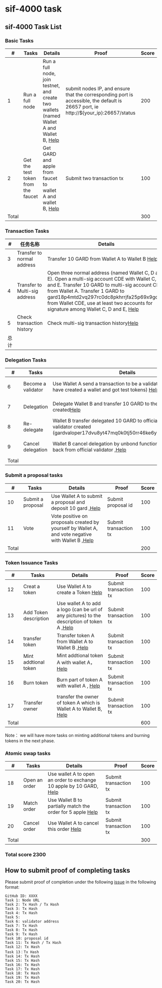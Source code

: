 # sif-4000 task

## sif-4000 Task List

### Basic Tasks

| #     | Tasks                              | Details                                                      | Proof                                                        | Score |
| ----- | ---------------------------------- | ------------------------------------------------------------ | ------------------------------------------------------------ | ----- |
| 1     | Run a full node                    | Run a full node, join testnet, and create two wallets (named Wallet A and Wallet B, [Help](https://github.com/hashgard/testnets/tree/master/docs) | submit nodes IP, and ensure that the corresponding port is accessible, the default is 26657 port, ie http://${your_ip}:26657/status | 200   |
| 2     | Get the test token from the faucet | Get GARD and apple from faucet to wallet A and wallet B, [Help](<https://github.com/hashgard/hashgard/blob/master/docs/en/hashgardcli/faucet/send.md>) | Submit two transaction tx                                    | 100   |
| Total |                                    |                                                              |                                                              | 300   |



### Transaction Tasks

| #    | 任务名称                      | Details                                                      | Proof                 | Score |
| ---- | ----------------------------- | ------------------------------------------------------------ | --------------------- | ----- |
| 3    | Transfer to normal address    | Transfer 10 GARD from Wallet A to Wallet B [Help](<https://github.com/hashgard/hashgard/blob/master/docs/en/hashgardcli/bank/send.md>) | Submit transaction tx | 100   |
| 4    | Transfer to Multi-sig address | Open three normal address (named Wallet C, D and E). Open a multi-sig account CDE with Wallet C, D and E. Transfer 10 GARD to multi-sig account CDE from Wallet A. Transfer 1 GARD to  gard18p4mtd2vq297rc0dc8pkhrrjfa25p69x9gqfvx from Wallet CDE, use at least two accounts for signature among Wallet C, D and E, [Help](https://github.com/hashgard/hashgard/blob/master/docs/en/hashgardcli/bank/multisign.md) | Submit transaction tx | 300   |
| 5    | Check transaction history     | Check multi-sig transaction history[Help](<https://github.com/hashgard/hashgard/blob/master/docs/en/hashgardcli/tendermint/tx.md>) |                       |       |
| 总计 |                               |                                                              |                       | 400   |



### Delegation Tasks

| #     | Tasks              | Details                                                      | Proof                    | Score |
| ----- | ------------------ | ------------------------------------------------------------ | ------------------------ | ----- |
| 6     | Become a validator | Use Wallet A send a transaction to be a validator ( make sure you have created a wallet and got test tokens) [Help](https://github.com/hashgard/testnets/blob/master/docs/create-validator.md) | Submit validator address | 200   |
| 7     | Delegation         | Delegate Wallet B and transfer 10 GARD to the validator you created[Help](https://github.com/hashgard/hashgard/blob/master/docs/en/hashgardcli/stake/delegate.md) | Submit transaction tx    | 100   |
| 8     | Re-delegate        | Wallet B transfer delegated 10 GARD to official validator from validator created (gardvaloper17dvu8yt47mq0k0tj50rr46ke6yh4g8dzvvld6l),[Help](https://github.com/hashgard/hashgard/blob/master/docs/en/hashgardcli/stake/redelegate.md) | Submit transaction tx    | 100   |
| 9     | Cancel delegation  | Wallet B cancel delegation by unbond function to get 10 GARD back from official validator ,[Help](https://github.com/hashgard/hashgard/blob/master/docs/en/hashgardcli/stake/unbond.md) | Submit transaction tx    | 100   |
| Total |                    |                                                              |                          | 500   |



### Submit a proposal tasks

| #     | Tasks             | Details                                                      | Proof                 | Score |
| ----- | ----------------- | ------------------------------------------------------------ | --------------------- | ----- |
| 10    | Submit a proposal | Use Wallet A to submit a proposal and deposit 10 gard ,[Help](https://github.com/hashgard/hashgard/blob/master/docs/en/hashgardcli/gov/submit-proposal.md) | Submit proposal id    | 100   |
| 11    | Vote              | Vote positive on proposals created by yourself by Wallet A, and vote negative with Wallet B ,[Help](https://github.com/hashgard/hashgard/blob/master/docs/en/hashgardcli/gov/vote.md) | Submit transaction tx | 100   |
| Total |                   |                                                              |                       | 200   |



### Token Issuance Tasks

| #     | Tasks                 | Details                                                      | Proof                 | Score |
| ----- | --------------------- | ------------------------------------------------------------ | --------------------- | ----- |
| 12    | Creat a token         | Use Wallet A to create a Token [Help](https://github.com/hashgard/hashgard/blob/master/docs/en/hashgardcli/issue/create.md) | Submit transaction tx | 100   |
| 13    | Add Token description | Use wallet A to add a logo (can be url of any pictures) to the description of token A ,[Help](<https://github.com/hashgard/hashgard/blob/master/docs/en/hashgardcli/issue/describe.md>) | Submit transaction tx | 100   |
| 14    | transfer token        | Transfer token A from Wallet A to Wallet B ,[Help](<https://github.com/hashgard/hashgard/blob/master/docs/en/hashgardcli/bank/send.md>) | Submit transaction tx | 100   |
| 15    | Mint addtional token  | Mint addtional token A with wallet A，[Help](https://github.com/hashgard/hashgard/blob/master/docs/en/hashgardcli/issue/mint.md) | Submit transaction tx | 100   |
| 16    | Burn token            | Burn part of token A with wallet A , [Help](https://github.com/hashgard/hashgard/blob/master/docs/en/hashgardcli/issue/burn.md) | Submit transaction tx | 100   |
| 17    | Transfer owner        | transfer the owner of token A which is Wallet A to Wallet B, [Help](https://github.com/hashgard/hashgard/blob/master/docs/en/hashgardcli/issue/transfer-ownership.md) | Submit transaction tx | 100   |
| Total |                       |                                                              |                       | 600   |

Note： we will have more tasks on minting additional tokens and burning tokens in the next phase.

### Atomic swap tasks

| #     | Tasks         | Details                                                      | Proof                 | Score |
| ----- | ------------- | ------------------------------------------------------------ | --------------------- | ----- |
| 18    | Open an order | Use wallet A to open an order to exchange 10 apple by 10 GARD, [Help](<https://github.com/hashgard/hashgard/blob/master/docs/en/hashgardcli/bank/send.md>) | Submit transaction tx | 100   |
| 19    | Match order   | Use Wallet B to partially match the order for 5 apple  [Help](<https://github.com/hashgard/hashgard/blob/master/docs/en/hashgardcli/exchange/take-order.md>) | Submit transaction tx | 100   |
| 20    | Cancel order  | Use Wallet A to cancel this order  [Help](<https://github.com/hashgard/hashgard/blob/master/docs/en/hashgardcli/exchange/withdrawal-order.md>) | Submit transaction tx | 100   |
| Total |               |                                                              |                       | 300   |

### Total score 2300

## How to submit proof of completing tasks

Please submit proof of completion under the following [issue](https://github.com/hashgard/testnets/issues/11) in the following format:

```
GitHub ID: XXXX
Task 1: Node URL
Task 2: Tx Hash / Tx Hash
Task 3: Tx Hash
Task 4: Tx Hash
Task 5: 
Task 6: validator address
Task 7: Tx Hash
Task 8: Tx Hash
Task 9: Tx Hash
Task 10: proposal id
Task 11: Tx Hash / Tx Hash
Task 12: Tx Hash
Task 13：Tx Hash
Task 14: Tx Hash
Task 15: Tx Hash
Task 16: Tx Hash
Task 17: Tx Hash
Task 18: Tx Hash
Task 19: Tx Hash
Task 20: Tx Hash
```